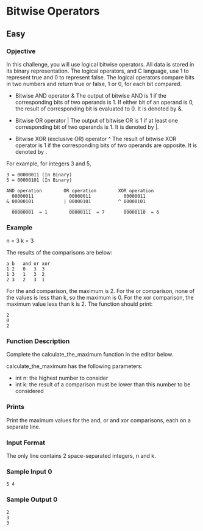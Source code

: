 # Bitwise Operators
## Easy

### Opjective 
In this challenge, you will use logical bitwise operators. All data is stored in its binary representation. The logical operators, and C language, use 1 to represent true and 0 to represent false. The logical operators compare bits in two numbers and return true or false, 1 or 0, for each bit compared.

- Bitwise AND operator & The output of bitwise AND is 1 if the corresponding bits of two operands is 1. If either bit of an operand is 0, the result of corresponding bit is evaluated to 0. It is denoted by &.

- Bitwise OR operator | The output of bitwise OR is 1 if at least one corresponding bit of two operands is 1. It is denoted by |.

- Bitwise XOR (exclusive OR) operator ^ The result of bitwise XOR operator is 1 if the corresponding bits of two operands are opposite. It is denoted by .

For example, for integers 3 and 5,
```
3 = 00000011 (In Binary)
5 = 00000101 (In Binary)

AND operation        OR operation        XOR operation
  00000011             00000011            00000011
& 00000101           | 00000101          ^ 00000101
  ________             ________            ________
  00000001  = 1        00000111  = 7       00000110  = 6
  ```

### Example
n = 3
k = 3

The results of the comparisons are below:
```
a b   and or xor
1 2   0   3  3
1 3   1   3  2
2 3   2   3  1
```
For the and comparison, the maximum is 2. For the or comparison, none of the values is less than k, so the maximum is 0. For the xor comparison, the maximum value less than k is 2. The function should print:
```
2
0
2
```

### Function Description

Complete the calculate_the_maximum function in the editor below.

calculate_the_maximum has the following parameters:

- int n: the highest number to consider
- int k: the result of a comparison must be lower than this number to be considered

### Prints

Print the maximum values for the and, or and xor comparisons, each on a separate line.

### Input Format

The only line contains 2 space-separated integers, n and k.

### Sample Input 0
```
5 4
```
### Sample Output 0
```
2
3
3
```
